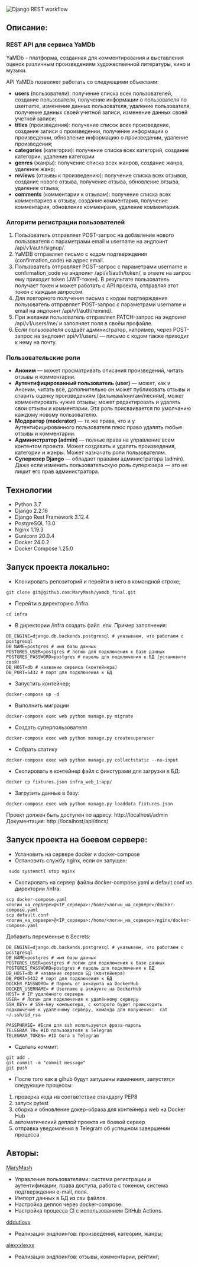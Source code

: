 ![Django REST workflow](https://github.com/MaryMash/yamdb_final/actions/workflows/yamdb_workflow.yml/badge.svg)

## Описание:
### REST API для сервиса YaMDb
YaMDb - платформа, созданная для комментирования и выставления оценок различным произведениям художественной литературы, кино и музыки. 

API YaMDb позволяет работать со следующими объектами:
- **users** (пользователи): получение списка всех пользователей, создание пользователя, получение информации о пользователя по username, изменение данных пользователя, удаление пользователя, получение данных своей учетной записи, изменение данных своей учетной записи;
- **titles** (произведения): получение список всех произведение, создание записи о произведении, получение информации о произведении, обновление информацию о произведении, удаление произведения;
- **categories** (категории):  получение списка всех категорий, создание категории, удаление категории
- **genres** (жанры): получение списка всех жанров, создание жанра, удаление жанр;
- **reviews** (отзывы к произведению): получение списка всех отзывов, создание нового отзыва, получение отзыва, обновление отзыва, удаление отзыва;
- **comments** (комментарии к отзывам): получение списка всех комментариев к отзыву, создание комментария, получение комментария, обновление комменраия, удаление комментария. 

### Алгоритм регистрации пользователей
1. Пользователь отправляет POST-запрос на добавление нового пользователя с 
параметрами email и username на эндпоинт /api/v1/auth/signup/.
2. YaMDB отправляет письмо с кодом подтверждения (confirmation_code) на адрес email.
3. Пользователь отправляет POST-запрос с параметрами username и 
confirmation_code на эндпоинт /api/v1/auth/token/, в ответе на запрос ему 
приходит token (JWT-токен). В результате пользователь получает токен и может 
работать с API проекта, отправляя этот токен с каждым запросом.
4. Для повторного получения письма с кодом подтверждения пользователь отправляет
POST-запрос с параметрами username и email на эндпоинт /api/v1/auth/remind/.
5. При желании пользователь отправляет PATCH-запрос на эндпоинт 
/api/v1/users/me/ и заполняет поля в своём профайле.
6. Если пользователя создаёт администратор, например, через POST-запрос на 
эндпоинт api/v1/users/ — письмо с кодом также приходит к нему на почту.

### Пользовательские роли
* **Аноним** — может просматривать описания произведений, читать отзывы и комментарии.
* **Аутентифицированный пользователь (user)** — может, как и Аноним, читать всё, 
дополнительно он может публиковать отзывы и ставить оценку произведениям 
(фильмам/книгам/песням), может комментировать чужие отзывы; может редактировать 
и удалять свои отзывы и комментарии. Эта роль присваивается по умолчанию 
каждому новому пользователю.
* **Модератор (moderator)** — те же права, что и у Аутентифицированного
пользователя плюс право удалять любые отзывы и комментарии.
* **Администратор (admin)** — полные права на управление всем контентом проекта. 
Может создавать и удалять произведения, категории и жанры. Может назначать 
роли пользователям.
* **Суперюзер Django** — обладает правами администратора (admin). Даже если 
изменить пользовательскую роль суперюзера — это не лишит его прав администратора.

## Технологии
- Python 3.7
- Django 2.2.16
- Django Rest Framework 3.12.4
- PostgreSQL 13.0
- Nginx 1.19.3
- Gunicorn 20.0.4
- Docker 24.0.2
- Docker Compose 1.25.0

## Запуск проекта локально:

* Клонировать репозиторий и перейти в него в командной строке;

```
git clone git@github.com:MaryMash/yamdb_final.git
```
* Перейти в директорию /infra
```
cd infra
```

* В директории /infra создать файл .env. Пример заполнения:

```
DB_ENGINE=django.db.backends.postgresql # указываем, что работаем с postgresql
DB_NAME=postgres # имя базы данных
POSTGRES_USER=postgres # логин для подключения к базе данных
POSTGRES_PASSWORD=postgres # пароль для подключения к БД (установите свой)
DB_HOST=db # название сервиса (контейнера)
DB_PORT=5432 # порт для подключения к БД 
```

* Запустить контейнер;

```
docker-compose up -d
```

* Выполнить миграции

```
docker-compose exec web python manage.py migrate
```
* Создать суперпользователя

```
docker-compose exec web python manage.py createsuperuser
```

* Собрать статику

```
docker-compose exec web python manage.py collectstatic --no-input 
```

* Скопировать в контейнер файл с фикстурами для загрузки в БД:

```
docker cp fixtures.json infra_web_1:app/
```

* Загрузить данные в базу:

```
docker-compose exec web python manage.py loaddata fixtures.json
```

Проект должен быть доступен по адресу: http://localhost/admin
Документация: http://localhost/api/docs/

## Запуск проекта на боевом сервере:
* Установить на сервере docker и docker-compose
* Остановить службу nginx, если он запущен:
```
 sudo systemctl stop nginx
```
* Скопировать на сервер файлы docker-compose.yaml и default.conf из директории /infra:
```
scp docker-compose.yaml <логин_на_сервере>@<IP_сервера>:/home/<логин_на_сервере>/docker-compose.yaml
scp default.conf <логин_на_сервере>@<IP_сервера>:/home/<логин_на_сервере>/nginx/docker-compose.yaml
```
Добавить переменные в Secrets: 
```
DB_ENGINE=django.db.backends.postgresql # указываем, что работаем с postgresql
DB_NAME=postgres # имя базы данных
POSTGRES_USER=postgres # логин для подключения к базе данных
POSTGRES_PASSWORD=postgres # пароль для подключения к БД
DB_HOST=db # название сервиса БД (контейнера) 
DB_PORT=5432 # порт для подключения к БД
DOCKER_PASSWORD= # Пароль от аккаунта на DockerHub
DOCKER_USERNAME= # Username в аккаунте на DockerHub
HOST= # IP удалённого сервера
USER= # Логин для подключения к удалённому серверу
SSH_KEY= # SSH-key компьютера, с которого будет происходить подключение к удалённому серверу, команда для получения:  cat ~/.ssh/id_rsa
 
PASSPHRASE= #Если для ssh используется фраза-пароль
TELEGRAM_TO= #ID пользователя в Telegram
TELEGRAM_TOKEN= #ID бота в Telegram
```

* Сделать коммит:
```
git add .
git commit -m "commit message"
git push
```
* После того как в gihub будут запушены изменения, запустятся следующие процессы:
1. проверка кода на соответствие стандарту PEP8 
2. запуск pytest
3. сборка и обновление докер-образа для контейнера web на Docker Hub
4. автоматический деплой проекта на боевой сервер
5. отправка уведомления в Telegram об успешном завершении процесса

## Авторы:
[MaryMash](https://github.com/MaryMash)
- Управление пользователями: система регистрации и аутентификации, права доступа, работа с токеном, система подтверждения e-mail, поля.
- Импорт данных в БД из csv файлов.
- Настройка деплоя через docker-compose. 
- Настройка процесса CI  с использованием GitHub Actions.

[dddutlovv](https://github.com/dddutlovv)
- Реализация эндпоинтов: произведения, катеории, жанры;

[alexxxlexxx](https://github.com/alexxxlexxx)
- Реализация эндпоинтов: отзывы, комментарии, рейтинг;